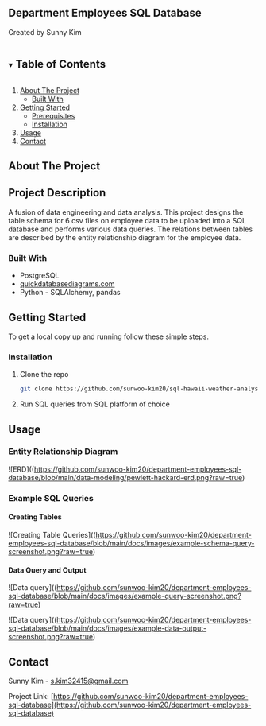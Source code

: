 ## Department Employees SQL Database

Created by Sunny Kim

<!-- TABLE OF CONTENTS -->
<details open="open">
  <summary><h2 style="display: inline-block">Table of Contents</h2></summary>
  <ol>
    <li>
      <a href="#about-the-project">About The Project</a>
      <ul>
        <li><a href="#built-with">Built With</a></li>
      </ul>
    </li>
    <li>
      <a href="#getting-started">Getting Started</a>
      <ul>
        <li><a href="#prerequisites">Prerequisites</a></li>
        <li><a href="#installation">Installation</a></li>
      </ul>
    </li>
    <li><a href="#usage">Usage</a></li>
    <li><a href="#contact">Contact</a></li>
  </ol>
</details>



<!-- ABOUT THE PROJECT -->
## About The Project

## Project Description
A fusion of data engineering and data analysis. This project designs the table schema for 6 csv files on employee data to be uploaded into a SQL database and performs various data queries. The relations between tables are described by the entity relationship diagram for the employee data.

### Built With

* PostgreSQL
* [quickdatabasediagrams.com](http://www.quickdatabasediagrams.com/)
* Python - SQLAlchemy, pandas



<!-- GETTING STARTED -->
## Getting Started

To get a local copy up and running follow these simple steps.

### Installation

1. Clone the repo
   ```sh
   git clone https://github.com/sunwoo-kim20/sql-hawaii-weather-analysis.git
   ```
2. Run SQL queries from SQL platform of choice



<!-- USAGE EXAMPLES -->
## Usage

### Entity Relationship Diagram
![ERD]((https://github.com/sunwoo-kim20/department-employees-sql-database/blob/main/data-modeling/pewlett-hackard-erd.png?raw=true)

### Example SQL Queries
#### Creating Tables
![Creating Table Queries]((https://github.com/sunwoo-kim20/department-employees-sql-database/blob/main/docs/images/example-schema-query-screenshot.png?raw=true)

#### Data Query and Output
![Data query]((https://github.com/sunwoo-kim20/department-employees-sql-database/blob/main/docs/images/example-query-screenshot.png?raw=true)


![Data query]((https://github.com/sunwoo-kim20/department-employees-sql-database/blob/main/docs/images/example-data-output-screenshot.png?raw=true)



<!-- CONTACT -->
## Contact

Sunny Kim - s.kim32415@gmail.com

Project Link: [https://github.com/sunwoo-kim20/department-employees-sql-database](https://github.com/sunwoo-kim20/department-employees-sql-database)

